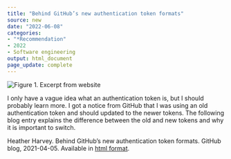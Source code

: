 ```yaml
---
title: "Behind GitHub’s new authentication token formats"
source: new
date: "2022-06-08"
categories:
- "*Recommendation"
- 2022
- Software engineering
output: html_document
page_update: complete
---
```


![Figure 1. Excerpt from website](http://www.pmean.com/new-images/22/authentication-tokens-01.png)

<div class="notes">

I only have a vague idea what an authentication token is, but I should probably learn more. I got a notice from GitHub that I was using an old authentication token and should updated to the newer tokens. The following blog entry explains the difference between the old and new tokens and why it is important to switch.

Heather Harvey. Behind GitHub’s new authentication token formats. GitHub blog, 2021-04-05. Available in [html format][git1].

[git1]: https://github.blog/2021-04-05-behind-githubs-new-authentication-token-formats/

</div>
